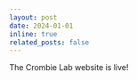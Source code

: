 ```yaml
---
layout: post
date: 2024-01-01
inline: true
related_posts: false
---
```


The Crombie Lab website is live!
